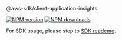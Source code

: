@aws-sdk/client-application-insights

[![NPM version](https://img.shields.io/npm/v/@aws-sdk/client-application-insights/preview.svg)](https://www.npmjs.com/package/@aws-sdk/client-application-insights)
[![NPM downloads](https://img.shields.io/npm/dm/@aws-sdk/client-application-insights.svg)](https://www.npmjs.com/package/@aws-sdk/client-application-insights)

For SDK usage, please step to [SDK reademe](https://github.com/aws/aws-sdk-js-v3).
